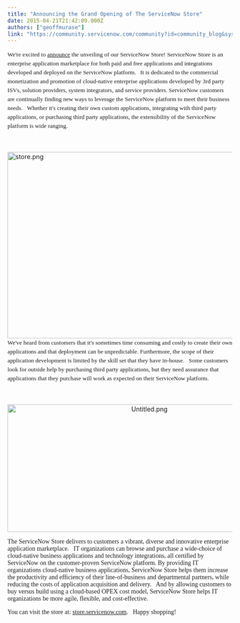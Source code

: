 ```yaml
---
title: "Announcing the Grand Opening of The ServiceNow Store"
date: 2015-04-21T21:42:09.000Z
authors: ["geoffmurase"]
link: "https://community.servicenow.com/community?id=community_blog&sys_id=05cc2265dbd0dbc01dcaf3231f961915"
---
```

<p><span style="font-size: 10pt; line-height: 1.5em; font-family: Calibri;">We're excited to <a title="w.servicenow.com/company/media/press-room/servicenow-launches-store.html" href="http://www.servicenow.com/company/media/press-room/servicenow-launches-store.html">announce</a> the unveiling of our ServiceNow Store! </span><span style="font-size: 10pt; line-height: 1.5em; font-family: Calibri;">ServiceNow Store is an enterprise application marketplace for both paid and free applications and integrations developed and deployed on the ServiceNow platform.   It is dedicated to the commercial monetization and promotion of cloud-native enterprise applications developed by 3rd party ISVs, solution providers, system integrators, and service providers. </span><span style="font-size: 10pt; line-height: 1.5em; font-family: Calibri;">ServiceNow customers are continually finding new ways to leverage the ServiceNow platform to meet their business needs.   Whether it's creating their own custom applications, integrating with third party applications, or purchasing third party applications, the extensibility of the ServiceNow platform is wide ranging. </span></p><p><span style="font-size: 10pt; line-height: 1.5em; font-family: Calibri;"><br/></span></p><p><img   alt="store.png" class="image-0 jive-image" src="37df200edb58dfc068c1fb651f9619a6.iix" style="height: 418px; width: 620px; display: block; margin-left: auto; margin-right: auto;"/><span style="font-family: Calibri; font-size: 10pt; line-height: 1.5em;">We've heard from customers that it's sometimes time consuming and costly to create their own applications and that deployment can be unpredictable. Furthermore, the scope of their application development is limited by the skill set that they have in-house.   Some customers look for outside help by purchasing third party applications, but they need assurance that applications that they purchase will work as expected on their ServiceNow platform.</span></p><p><span style="font-family: Calibri; font-size: 10pt; line-height: 1.5em;"><br/></span></p><p style="text-align: center;"><img   alt="Untitled.png" class="jive-image image-3" src="1cb7d042db589fc03eb27a9e0f961908.iix" style="height: 286px; width: 620px;"/></p><p><span style="font-family: Calibri; background: white;">The ServiceNow Store delivers to customers a vibrant, diverse and innovative enterprise application marketplace.   IT organizations can browse and purchase a wide-choice of cloud-native business applications and technology integrations, all certified by ServiceNow on the customer-proven ServiceNow platform. By providing IT organizations cloud-native business applications, ServiceNow Store helps them increase the productivity and efficiency of their line-of-business and departmental partners, while reducing the costs of application acquisition and delivery.   And by allowing customers to buy versus build using a cloud-based OPEX cost model, ServiceNow Store helps IT organizations be more agile, flexible, and cost-effective.</span></p><p></p><p><span style="font-family: Calibri;">You can visit the store at: <a title="tore.servicenow.com/" href="https://store.servicenow.com/">store.servicenow.com</a>.   Happy shopping!</span></p><p></p><p></p><p></p><p></p><p><span style="font-family: Calibri;"><br/></span></p><div> </div>